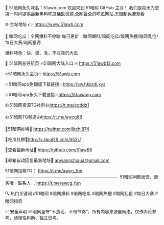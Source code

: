 📢 51暗网永久域名：51awb.com
欢迎来到 51暗网 GitHub 主页！
我们是每天为您第一时间提供最新黑料吃瓜稀缺资源,全网最全的吃瓜网站,无限制免费观看

🌐 主站地址 👉 https://www.51awb.com

🍉 暗网吃瓜｜全网爆料不停歇
每日更新：暗网爆料/暗网吃瓜/暗网热搜/暗网乱伦/每日大赛/暗网猎奇

爆料特色：快、狠、准，不过夜的大瓜

🧭 51暗网总导航页
🔥51暗网大陆入口 🔥 https://51awb12.com

🔥51暗网永久主页🔥  https://51awb.com

💥51暗网app免翻墙下载链接💥https://aw.hkjizdi.xyz 

💥51暗网app永久下载链接💥https://51awapp.com

👍51暗网资源TG社群👍https://t.me/cgddz1

👍51暗网TG频道👍https://t.me/awcg88

💋51暗网推特💋 https://twitter.com/litchi874

💋吃瓜社群💋http://v.sjpul29.cn/s/d52U

💋查看最新地址💋  https://github.com/51aw88

💋邮箱自动回复最新地址💋 anwangchigua@gmail.com

51暗网投稿TG： https://t.me/awcg_fun
——————————————————————————-
51暗网问题反馈、商务唯一联系人 ：https://t.me/awcg_fun

🔍 热门关键词
#51暗网 #暗网爆料 #暗网吃瓜 #暗网热搜 #暗网乱伦 #每日大赛 #暗网猎奇

✅ 安全声明
51暗网坚守“不造谣、不带节奏”，所有内容来源自网络，仅作舆论参考，请理性判断、独立思考。
